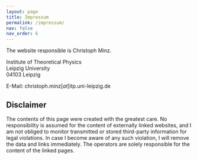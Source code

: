 ```yaml
---
layout: page
title: Impressum
permalink: /impressum/
nav: false
nav_order: 6
---
```


The website responsible is Christoph Minz.

Institute of Theoretical Physics <br />
Leipzig University <br />
04103 Leipzig

E-Mail: christoph.minz[_at_]itp.uni-leipzig.de


## Disclaimer

The contents of this page were created with the greatest care. No responsibility is assumed for the content of externally linked websites, and I am not obliged to monitor transmitted or stored third-party information for legal violations. In case I become aware of any such violation, I will remove the data and links immediately. The operators are solely responsible for the content of the linked pages.
